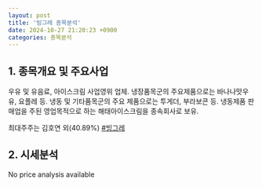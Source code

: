 ```yaml
---
layout: post
title: '빙그레 종목분석'
date: 2024-10-27 21:20:23 +0900
categories: 종목분석
---
```


## 1. 종목개요 및 주요사업

우유 및 유음료, 아이스크림 사업영위 업체. 냉장품목군의 주요제품으로는 바나나맛우유, 요플레 등. 냉동 및 기타품목군의 주요 제품으로는 투게더, 부라보콘 등. 냉동제품 판매업을 주된 영업목적으로 하는 해태아이스크림을 종속회사로 보유.

최대주주는 김호연 외(40.89%)
[#빙그레](#)

## 2. 시세분석

No price analysis available
